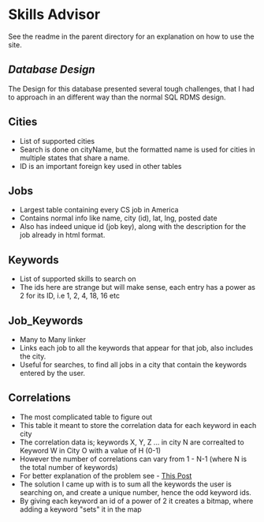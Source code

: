 # Skills Advisor
See the readme in the parent directory for an explanation on how to use the site.
## _Database Design_

The Design for this database presented several tough challenges, that I had to approach in an different way than the normal SQL RDMS design.


## Cities

- List of supported cities
- Search is done on cityName, but the formatted name is used for cities in multiple states that share a name.
- ID is an important foreign key used in other tables

## Jobs

- Largest table containing every CS job in America
- Contains normal info like name, city (id), lat, lng, posted date
- Also has indeed unique id (job key), along with the description for the job already in html format.
 
## Keywords

- List of supported skills to search on
- The ids here are strange but will make sense, each entry has a power as 2 for its ID, i.e 1, 2, 4, 18, 16 etc

## Job_Keywords

- Many to Many linker
- Links each job to all the keywords that appear for that job, also includes the city.
- Useful for searches, to find all jobs in a city that contain the keywords entered by the user.

## Correlations

- The most complicated table to figure out
- This table it meant to store the correlation data for each keyword in each city
- The correlation data is; keywords X, Y, Z ... in city N are correalted to Keyword W in City O with a value of H (0-1)
- However the number of correlations can vary from 1 - N-1 (where N is the total number of keywords)
- For better explanation of the problem see - [This Post](https://dba.stackexchange.com/questions/291136/best-way-to-store-correlation-data-for-searches)
- The solution I came up with is to sum all the keywords the user is searching on, and create a unique number, hence the odd keyword ids.
- By giving each keyword an id of a power of 2 it creates a bitmap, where adding a keyword "sets" it in the map